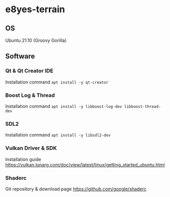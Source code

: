 # e8yes-terrain

## OS
Ubuntu 21.10 (Groovy Gorilla)

## Software 
### Qt & Qt Creator IDE
Installation command ```apt install -y qt-creator```

### Boost Log & Thread
Installation command ```apt install -y libboost-log-dev libboost-thread-dev```

### SDL2
Installation command ```apt install -y libsdl2-dev```

### Vulkan Driver & SDK
Installation guide https://vulkan.lunarg.com/doc/view/latest/linux/getting_started_ubuntu.html

### Shaderc
Git repository & download page https://github.com/google/shaderc
